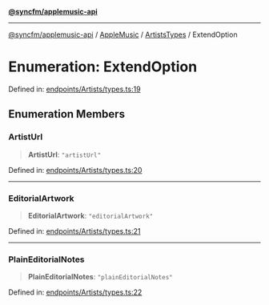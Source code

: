 [**@syncfm/applemusic-api**](../../../../../../README.md)

***

[@syncfm/applemusic-api](../../../../../../globals.md) / [AppleMusic](../../../README.md) / [ArtistsTypes](../README.md) / ExtendOption

# Enumeration: ExtendOption

Defined in: [endpoints/Artists/types.ts:19](https://github.com/sync-fm/applemusic-api/blob/9ff258d5e3837a0cb0f9914911c5614d92f344ed/src/endpoints/Artists/types.ts#L19)

## Enumeration Members

### ArtistUrl

> **ArtistUrl**: `"artistUrl"`

Defined in: [endpoints/Artists/types.ts:20](https://github.com/sync-fm/applemusic-api/blob/9ff258d5e3837a0cb0f9914911c5614d92f344ed/src/endpoints/Artists/types.ts#L20)

***

### EditorialArtwork

> **EditorialArtwork**: `"editorialArtwork"`

Defined in: [endpoints/Artists/types.ts:21](https://github.com/sync-fm/applemusic-api/blob/9ff258d5e3837a0cb0f9914911c5614d92f344ed/src/endpoints/Artists/types.ts#L21)

***

### PlainEditorialNotes

> **PlainEditorialNotes**: `"plainEditorialNotes"`

Defined in: [endpoints/Artists/types.ts:22](https://github.com/sync-fm/applemusic-api/blob/9ff258d5e3837a0cb0f9914911c5614d92f344ed/src/endpoints/Artists/types.ts#L22)
